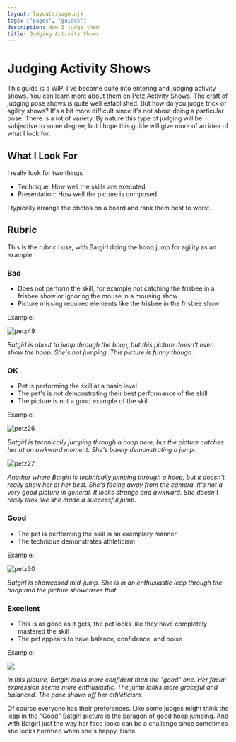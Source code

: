 ```yaml
---
layout: layouts/page.njk
tags: ['pages', 'guides']
description: How I judge them
title: Judging Activity Shows
---
```


# Judging Activity Shows
This guide is a WIP. I've become quite into entering and judging activity shows. You can learn more about them on [Petz Activity Shows](https://petz-activity-shows.glitch.me/). The craft of judging pose shows is quite well established. But how do you judge trick or agility shows? It's a bit more difficult since it's not about doing a particular pose. There is a lot of variety. By nature this type of judging will be subjective to some degree, but I hope this guide will give more of an idea of what I look for. 


## What I Look For
I really look for two things
- Technique: How well the skills are executed
- Presentation: How well the picture is composed

I typically arrange the photos on a board and rank them best to worst. 

## Rubric

This is the rubric I use, with Batgirl doing the hoop jump for agility as an example

### Bad
 - Does not perform the skill, for example not catching the frisbee in a frisbee show or ignoring the mouse in a mousing show
 - Picture missing required elements like the frisbee in the frisbee show 

Example:

![petz49](https://user-images.githubusercontent.com/1251094/132275124-3c4f748d-77f0-4e56-b55e-b4733c7e66e3.png)

*Batgirl is about to jump through the hoop, but this picture doesn't even show the hoop. She's not jumping. This picture is funny though.*

### OK
- Pet is performing the skill at a basic level
- The pet's is not demonstrating their best performance of the skill
- The picture is not a good example of the skill

Example: 

![petz26](https://user-images.githubusercontent.com/1251094/132275428-9542806e-0834-41e5-9caa-33b849928508.png)

*Batgirl is technically jumping through a hoop here, but the picture catches her at an awkward moment. She's barely demonstrating a jump.*

![petz27](https://user-images.githubusercontent.com/1251094/132380442-75406ce5-9721-4318-8dea-1e455c0cdafd.png)

*Another where Batgirl is technically jumping through a hoop, but it doesn't really show her at her best. She's facing away from the camera. It's not a very good picture in general. It looks strange and awkward. She doesn't really look like she made a successful jump.*

### Good
- The pet is performing the skill in an exemplary manner
- The technique demonstrates athleticism 

Example:

![petz30](https://user-images.githubusercontent.com/1251094/132275692-c89a0813-2ea2-4ef2-aece-3c4e8674e5e3.png)

*Batgirl is showcased mid-jump. She is in an enthusiastic leap through the hoop and the picture showcases that.*

### Excellent
- This is as good as it gets, the pet looks like they have completely mastered the skill
- The pet appears to have balance, confidence, and poise

Example:

![](https://dl.airtable.com/.attachmentThumbnails/e5179114876eaff02a5ad17490595044/35c6f528)

*In this picture, Batgirl looks more confident than the "good" one. Her facial expression seems more enthusiastic. The jump looks more graceful and balanced. The pose shows off her athleticism.* 

Of course everyone has their preferences. Like some judges might think the leap in the "Good" Batgirl picture is the paragon of good hoop jumping. And with Batgirl just the way her face looks can be a challenge since sometimes she looks horrified when she's happy. Haha. 

